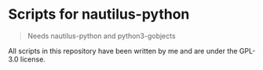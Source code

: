 # Scripts for nautilus-python

> Needs nautilus-python and python3-gobjects

All scripts in this repository have been written by me and are under the GPL-3.0 license.